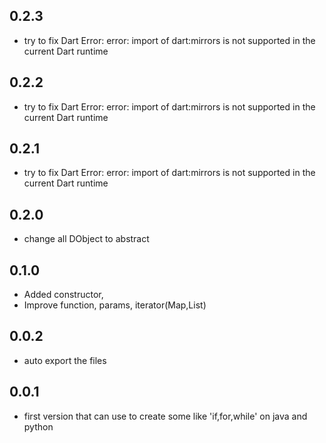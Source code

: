 ## 0.2.3

- try to fix Dart Error: error: import of dart:mirrors is not supported in the current Dart runtime


## 0.2.2

- try to fix Dart Error: error: import of dart:mirrors is not supported in the current Dart runtime


## 0.2.1

- try to fix Dart Error: error: import of dart:mirrors is not supported in the current Dart runtime


## 0.2.0

- change all DObject to abstract

## 0.1.0

- Added constructor, 
- Improve function, params, iterator(Map,List)

## 0.0.2

- auto export the files

## 0.0.1

- first version that can use to create some like 'if,for,while' on java and python
